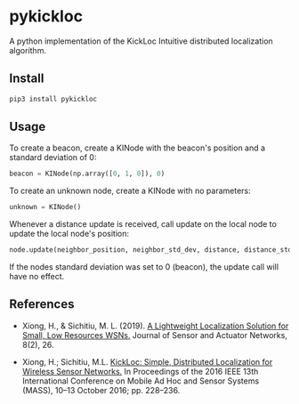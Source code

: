 # pykickloc

A python implementation of the KickLoc Intuitive distributed localization algorithm.

## Install

```bash
pip3 install pykickloc
```

## Usage

To create a beacon, create a KINode with the beacon's position and a standard deviation of 0:

```python
beacon = KINode(np.array([0, 1, 0]), 0)
```

To create an unknown node, create a KINode with no parameters:

```python
unknown = KINode()
```

Whenever a distance update is received, call update on the local node to update the local node's position:

```python
node.update(neighbor_position, neighbor_std_dev, distance, distance_std_dev)
```

If the nodes standard deviation was set to 0 (beacon), the update call will have no effect.

## References

* Xiong, H., & Sichitiu, M. L. (2019). [A Lightweight Localization Solution for Small, Low Resources WSNs.](https://www.mdpi.com/2224-2708/8/2/26/pdf) Journal of Sensor and Actuator Networks, 8(2), 26.

*  Xiong, H.; Sichitiu, M.L. [KickLoc: Simple, Distributed Localization for Wireless Sensor Networks.](http://ieeexplore.ieee.org/iel7/7814392/7814995/07815031.pdf) In Proceedings of the 2016 IEEE 13th International Conference on Mobile Ad Hoc and Sensor Systems (MASS), 10–13 October 2016; pp. 228–236.
